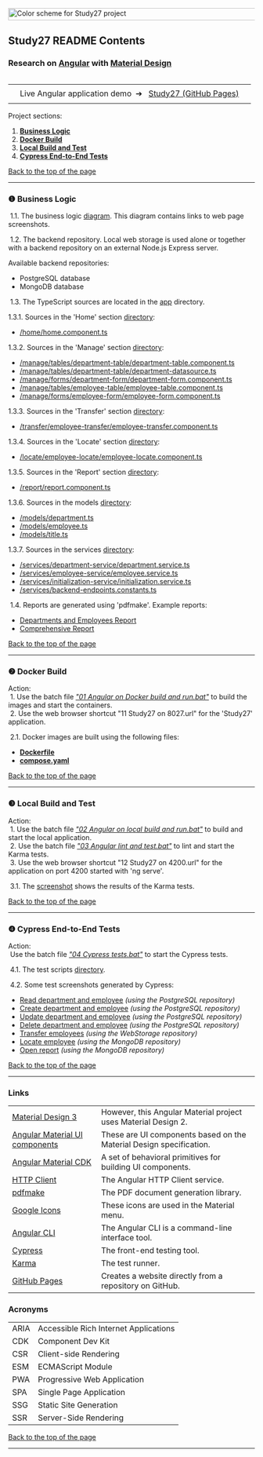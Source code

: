 <!DOCTYPE html>
<html lang="en">

<head>
  <meta charset="UTF-8">
  <meta name="viewport" content="width=device-width, initial-scale=1.0">
  
</head>

<body>
  <a href="https://github.com/k1729p/Study27/tree/main/docs" title="View Study27 docs on GitHub">
    <img alt="Color scheme for Study27 project" src="images/ColorScheme.png" height="25" width="800" />
  </a>
  <h2 id="contents">Study27 README Contents</h2>

  <h3 id="top">
    Research on <a href="https://angular.dev/overview">Angular</a> with
    <a href="https://material.angular.dev">Material Design</a>
  </h3>

  <p><img alt="" src="images/ScreenshotFlowchartFull.jpg" /></p>

  <table>
    <tr>
      <td rowspan="3"><img alt="" src="images/borderLeft.png"></td>
      <td><img alt="" src="images/borderHorizontal.png"></td>
      <td rowspan="3"><img alt="" src="images/borderRight.png"></td>
    </tr>
    <tr>
      <td>
        Live Angular application demo&nbsp;&nbsp;➔&nbsp;&nbsp;
        <a href="https://k1729p.github.io/Study27/">Study27 (GitHub Pages)</a>
      </td>
    </tr>
    <tr>
      <td><img alt="" src="images/borderHorizontal.png"></td>
    </tr>
  </table>

  <p>
    Project sections:
  </p>
  <ol>
    <li><a href="#ONE"><b>Business Logic</b></a></li>
    <li><a href="#TWO"><b>Docker Build</b></a></li>
    <li><a href="#THREE"><b>Local Build and Test</b></a></li>
    <li><a href="#FOUR"><b>Cypress End-to-End Tests</b></a></li>
  </ol>
  <a href="#top">Back to the top of the page</a>
  <hr>
  <h3 id="ONE">❶ Business Logic</h3>
  <p><img alt="" src="images/greenCircle.png">
    1.1. The business logic
    <a href="https://github.com/k1729p/Study27/blob/main/docs/mermaid/flowchartBusinessLogic.md">diagram</a>.
    This diagram contains links to web page screenshots.
  </p>
  <p><img alt="" src="images/greenCircle.png">
    1.2. The backend repository.
    Local web storage is used alone or together with a backend repository on an external Node.js Express server.</p>
  <p>Available backend repositories:</p>
  <ul>
    <li>PostgreSQL database</li>
    <li>MongoDB database</li>
  </ul>

  <p><img alt="" src="images/greenCircle.png">
    1.3. The TypeScript sources are located in the <a href="https://github.com/k1729p/Study27/blob/main/src/app">app</a>
    directory.
  </p>
  <p>
    1.3.1. Sources in the 'Home' section <a href="https://github.com/k1729p/Study27/blob/main/src/app/home">
      directory</a>:
  <ul>
    <li><a href="https://github.com/k1729p/Study27/blob/main/src/app/home/home.component.ts">
        /home/home.component.ts</a></li>
  </ul>
  </p>
  <p>
    1.3.2. Sources in the 'Manage' section <a href="https://github.com/k1729p/Study27/blob/main/src/app/manage">
      directory</a>:
  <ul>
    <li><a
        href="https://github.com/k1729p/Study27/blob/main/src/app/manage/tables/department-table/department-table.component.ts">
        /manage/tables/department-table/department-table.component.ts</a></li>
    <li><a
        href="https://github.com/k1729p/Study27/blob/main/src/app/manage/tables/department-table/department-datasource.ts">
        /manage/tables/department-table/department-datasource.ts</a></li>
    <li><a
        href="https://github.com/k1729p/Study27/blob/main/src/app/manage/forms/department-form/department-form.component.ts">
        /manage/forms/department-form/department-form.component.ts</a></li>
    <li><a
        href="https://github.com/k1729p/Study27/blob/main/src/app/manage/tables/employee-table/employee-table.component.ts">
        /manage/tables/employee-table/employee-table.component.ts</a></li>
    <li><a
        href="https://github.com/k1729p/Study27/blob/main/src/app/manage/forms/employee-form/employee-form.component.ts">
        /manage/forms/employee-form/employee-form.component.ts</a></li>
  </ul>
  </p>
  <p>
    1.3.3. Sources in the 'Transfer' section <a href="https://github.com/k1729p/Study27/blob/main/src/app/transfer">
      directory</a>:
  <ul>
    <li><a
        href="https://github.com/k1729p/Study27/blob/main/src/app/transfer/employee-transfer/employee-transfer.component.ts">
        /transfer/employee-transfer/employee-transfer.component.ts</a></li>
  </ul>
  </p>
  <p>
    1.3.4. Sources in the 'Locate' section <a href="https://github.com/k1729p/Study27/blob/main/src/app/locate">
      directory</a>:
  <ul>
    <li><a
        href="https://github.com/k1729p/Study27/blob/main/src/app/locate/employee-locate/employee-locate.component.ts">
        /locate/employee-locate/employee-locate.component.ts</a></li>
  </ul>
  </p>
  <p>
    1.3.5. Sources in the 'Report' section <a href="https://github.com/k1729p/Study27/blob/main/src/app/report">
      directory</a>:
  <ul>
    <li><a href="https://github.com/k1729p/Study27/blob/main/src/app/report/report.component.ts">
        /report/report.component.ts</a></li>
  </ul>
  </p>
  <p>
    1.3.6. Sources in the models <a href="https://github.com/k1729p/Study27/blob/main/src/app/models">
      directory</a>:
  <ul>
    <li><a href="https://github.com/k1729p/Study27/blob/main/src/app/models/department.ts">
        /models/department.ts</a></li>
    <li><a href="https://github.com/k1729p/Study27/blob/main/src/app/models/employee.ts">
        /models/employee.ts</a></li>
    <li><a href="https://github.com/k1729p/Study27/blob/main/src/app/models/title.ts">
        /models/title.ts</a></li>
  </ul>
  </p>
  <p>
    1.3.7. Sources in the services <a href="https://github.com/k1729p/Study27/blob/main/src/app/services">
      directory</a>:
  <ul>
    <li><a href="https://github.com/k1729p/Study27/blob/main/src/app/services/department-service/department.service.ts">
        /services/department-service/department.service.ts</a></li>
    <li><a href="https://github.com/k1729p/Study27/blob/main/src/app/services/employee-service/employee.service.ts">
        /services/employee-service/employee.service.ts</a></li>
    <li><a
        href="https://github.com/k1729p/Study27/blob/main/src/app/services/initialization-service/initialization.service.ts">
        /services/initialization-service/initialization.service.ts</a></li>
    <li><a href="https://github.com/k1729p/Study27/blob/main/src/app/services/backend-endpoints.constants.ts">
        /services/backend-endpoints.constants.ts</a></li>
  </ul>
  </p>

  <p><img alt="" src="images/greenCircle.png">
    1.4. Reports are generated using 'pdfmake'. Example reports:
  </p>
  <ul>
    <li>
      <a href="https://github.com/k1729p/Study27/blob/main/docs/pdf_reports/file.pdf">
        Departments and Employees Report</a>
    </li>
    <li>
      <a href="https://github.com/k1729p/Study27/blob/main/docs/pdf_reports/file-1.pdf">
        Comprehensive Report</a>
    </li>
  </ul>
  <a href="#top">Back to the top of the page</a>
  <hr>
  <h3 id="TWO">❷ Docker Build</h3>

  <p>Action:<br>
    <img alt="" src="images/orangeHR-500.png"><br>
    <img alt="" src="images/orangeSquare.png"> 1. Use the batch file
    <a href="https://github.com/k1729p/Study27/blob/main/0_batch/01%20Angular%20on%20Docker%20build%20and%20run.bat">
      <i>"01 Angular on Docker build and run.bat"</i></a> to build the images and start the containers.<br>
    <img alt="" src="images/orangeSquare.png"> 2. Use the web browser shortcut "11 Study27 on 8027.url" for the
    'Study27' application.<br>
    <img alt="" src="images/orangeHR-500.png">
  </p>
  <p><img alt="" src="images/greenCircle.png">
    2.1. Docker images are built using the following files:
  </p>
  <ul>
    <li><a href="https://github.com/k1729p/Study27/blob/main/docker-config/Dockerfile">
        <b>Dockerfile</b></a></li>
    <li><a href="https://github.com/k1729p/Study27/blob/main/docker-config/compose.yaml">
        <b>compose.yaml</b></a></li>
  </ul>

  <a href="#top">Back to the top of the page</a>
  <hr>
  <h3 id="THREE">❸ Local Build and Test</h3>
  <p>Action:<br>
    <img alt="" src="images/orangeHR-500.png"><br>
    <img alt="" src="images/orangeSquare.png"> 1. Use the batch file
    <a href="https://github.com/k1729p/Study27/blob/main/0_batch/02%20Angular%20on%20local%20build%20and%20run.bat">
      <i>"02 Angular on local build and run.bat"</i></a> to build and start the local application.<br>
    <img alt="" src="images/orangeSquare.png"> 2. Use the batch file
    <a href="https://github.com/k1729p/Study27/blob/main/0_batch/03%20Angular%20lint%20and%20test.bat">
      <i>"03 Angular lint and test.bat"</i></a> to lint and start the Karma tests.<br>
    <img alt="" src="images/orangeSquare.png"> 3. Use the web browser shortcut "12 Study27 on 4200.url"
    for the application on port 4200 started with 'ng serve'.<br>
    <img alt="" src="images/orangeHR-500.png">
  </p>
  <p><img alt="" src="images/greenCircle.png">
    3.1. The <a href="images/ScreenshotKarmaTests.jpg">screenshot</a>
    shows the results of the Karma tests.
  </p>
  <a href="#top">Back to the top of the page</a>
  <hr>
  <h3 id="FOUR">❹ Cypress End-to-End Tests</h3>

  <p>Action:<br>
    <img alt="" src="images/orangeHR-500.png"><br>
    <img alt="" src="images/orangeSquare.png"> Use the batch file
    <a href="https://github.com/k1729p/Study27/blob/main/0_batch/04%20Cypress%20tests.bat">
      <i>"04 Cypress tests.bat"</i></a> to start the Cypress tests.<br>
    <img alt="" src="images/orangeHR-500.png">
  </p>
  <p><img alt="" src="images/greenCircle.png">
    4.1. The test scripts <a href="https://github.com/k1729p/Study27/blob/main/cypress/e2e">directory</a>.
  </p>
  <p><img alt="" src="images/greenCircle.png">
    4.2. Some test screenshots generated by Cypress:
  </p>
  <ul>
    <li>
      <a
        href="https://html-preview.github.io/?url=https://github.com/k1729p/Study27/blob/main/docs/cypress_screenshots/11_read_department_and_employee.html">
        Read department and employee</a> <i>(using the PostgreSQL repository)</i>
    </li>
    <li>
      <a
        href="https://html-preview.github.io/?url=https://github.com/k1729p/Study27/blob/main/docs/cypress_screenshots/12_create_department_and_employee.html">
        Create department and employee</a> <i>(using the PostgreSQL repository)</i>
    </li>
    <li>
      <a
        href="https://html-preview.github.io/?url=https://github.com/k1729p/Study27/blob/main/docs/cypress_screenshots/13_update_department_and_employee.html">
        Update department and employee</a> <i>(using the PostgreSQL repository)</i>
    </li>
    <li>
      <a
        href="https://html-preview.github.io/?url=https://github.com/k1729p/Study27/blob/main/docs/cypress_screenshots/14_delete_department_and_employee.html">
        Delete department and employee</a> <i>(using the PostgreSQL repository)</i>
    </li>
    <li>
      <a
        href="https://html-preview.github.io/?url=https://github.com/k1729p/Study27/blob/main/docs/cypress_screenshots/21_transfer_employees.html">
        Transfer employees</a> <i>(using the WebStorage repository)</i>
    </li>
    <li>
      <a
        href="https://html-preview.github.io/?url=https://github.com/k1729p/Study27/blob/main/docs/cypress_screenshots/31_locate_employee.html">
        Locate employee</a> <i>(using the MongoDB repository)</i>
    </li>
    <li>
      <a
        href="https://html-preview.github.io/?url=https://github.com/k1729p/Study27/blob/main/docs/cypress_screenshots/41_open_report.html">
        Open report</a> <i>(using the MongoDB repository)</i>
    </li>
  </ul>

  <a href="#top">Back to the top of the page</a>
  <hr>
  <h3>Links</h3>
  <table>
    <tbody>
      <tr>
        <td>
          <a href="https://m3.material.io/">Material Design 3</a>
        </td>
        <td>
          However, this Angular Material project uses Material Design 2.
        </td>
      </tr>
      <tr>
        <td>
          <a href="https://material.angular.io/components/categories">Angular Material UI components</a>
        </td>
        <td>
          These are UI components based on the Material Design specification.
        </td>
      </tr>
      <tr>
        <td>
          <a href="https://material.angular.io/cdk/categories">Angular Material CDK</a>
        </td>
        <td>
          A set of behavioral primitives for building UI components.
        </td>
      </tr>
      <tr>
        <td>
          <a href="https://angular.dev/guide/http">HTTP Client</a>
        </td>
        <td>
          The Angular HTTP Client service.
        </td>
      </tr>
      <tr>
        <td>
          <a href="https://pdfmake.github.io/docs/0.1/">pdfmake</a>
        </td>
        <td>
          The PDF document generation library.
        </td>
      </tr>
      <tr>
        <td>
          <a href="https://fonts.google.com/icons?icon.size=24&icon.color=%231f1f1f">Google Icons</a>
        </td>
        <td>
          These icons are used in the Material menu.
        </td>
      </tr>
      <tr>
        <td>
          <a href="https://angular.dev/tools/cli">Angular CLI</a>
        </td>
        <td>
          The Angular CLI is a command-line interface tool.
        </td>
      </tr>
      <tr>
        <td>
          <a href="https://www.cypress.io/">Cypress</a>
        </td>
        <td>
          The front-end testing tool.
        </td>
      </tr>
      <tr>
        <td>
          <a href="https://karma-runner.github.io/">Karma</a>
        </td>
        <td>
          The test runner.
        </td>
      </tr>
      <tr>
        <td>
          <a href="https://docs.github.com/en/pages/">GitHub Pages</a>
        </td>
        <td>
          Creates a website directly from a repository on GitHub.
        </td>
      </tr>
    </tbody>
  </table>

  <h3>Acronyms</h3>
  <table>
    <tbody>
      <tr>
        <td>ARIA</td>
        <td>Accessible Rich Internet Applications</td>
      </tr>
      <tr>
        <td>CDK</td>
        <td>Component Dev Kit</td>
      </tr>
      <tr>
        <td>CSR</td>
        <td>Client-side Rendering</td>
      </tr>
      <tr>
        <td>ESM</td>
        <td>ECMAScript Module</td>
      </tr>
      <tr>
        <td>PWA</td>
        <td>Progressive Web Application</td>
      </tr>
      <tr>
        <td>SPA</td>
        <td>Single Page Application</td>
      </tr>
      <tr>
        <td>SSG</td>
        <td>Static Site Generation</td>
      </tr>
      <tr>
        <td>SSR</td>
        <td>Server-Side Rendering</td>
      </tr>
    </tbody>
  </table>
  <a href="#top">Back to the top of the page</a>
  <hr>
</body>

</html>
